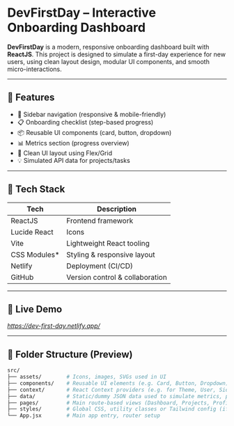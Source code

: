 # DevFirstDay – Interactive Onboarding Dashboard

**DevFirstDay** is a modern, responsive onboarding dashboard built with **ReactJS**. This project is designed to simulate a first-day experience for new users, using clean layout design, modular UI components, and smooth micro-interactions.

---

## 🧩 Features

- 🧭 Sidebar navigation (responsive & mobile-friendly)
- 📋 Onboarding checklist (step-based progress)
- 📦 Reusable UI components (card, button, dropdown)
- 📊 Metrics section (progress overview)
- 🎨 Clean UI layout using Flex/Grid
- 💡 Simulated API data for projects/tasks

---

## 🔧 Tech Stack

| Tech         | Description                     |
|--------------|---------------------------------|
| ReactJS      | Frontend framework              |
| Lucide React         | Icons       |
| Vite         | Lightweight React tooling       |
| CSS Modules* | Styling & responsive layout |
| Netlify      | Deployment (CI/CD)              |
| GitHub       | Version control & collaboration |


---

## 🚀 Live Demo

_https://dev-first-day.netlify.app/_

---

## 📁 Folder Structure (Preview)


```bash
src/
├── assets/        # Icons, images, SVGs used in UI
├── components/    # Reusable UI elements (e.g. Card, Button, Dropdown)
├── context/       # React Context providers (e.g. for Theme, User, Sidebar toggle)
├── data/          # Static/dummy JSON data used to simulate metrics, projects, etc.
├── pages/         # Main route-based views (Dashboard, Projects, Profile, Settings)
├── styles/        # Global CSS, utility classes or Tailwind config (if used)
└── App.jsx        # Main app entry, router setup
